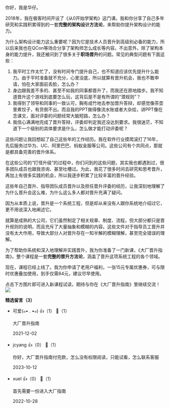 你好，我是华仔。

2018年，我在极客时间开设了《从0开始学架构》这门课。我和你分享了自己多年研究和实践积累得到的一套**完整的架构设计方法论**，来帮助你提升架构设计的能力。

为什么架构设计能力这么重要呢？因为它是技术人员晋升到高级别必备的能力，所以后来我也在QCon等场合分享了架构师怎么成长等内容。不出意外，除了架构本身的能力提升，我还被问到了很多关于**职场晋升**的问题。常见的典型问题有下面这些：

1. 我平时工作太忙了，没有时间专门提升自己，也不知道应该优先提升什么能力。由于平时准备就不充分，心里没底，所以就算有晋升机会，我也不敢申请，怕在大家面前丢脸，怎么办？
2. 身边跟我差不多的、甚至不如我的同事都晋升了，而我还在原地踏步。我不知道晋升这个游戏到底要怎么玩，这背后是不是有所谓的“潜规则”？
3. 我得到了领导和同事的一致认可，胸有成竹地去参加晋升答辩，却感觉像茶壶里煮饺子，有货倒不出。而且我的PPT做得像流水账或者大杂烩，讲PPT像在念课文，面对评委的问题经常大脑短路，怎么办？
4. 我信心满满地完成了晋升答辩，评委却判定我还没达到要求。我很迷茫，不知道下一个级别的具体要求是什么，怎么做才能打动评委呢？

这些问题让我回想起了自己这些年的工作经历。我在软件行业摸爬滚打了16年，先后服务过华为、UC、阿里巴巴、蚂蚁金服等公司。这些公司有个共同点，那就是都具备完善的晋升体系。

在这些公司的“打怪升级”的过程中，你们问到的这些问题，其实我也都遇到过，很多团队成员也跟我咨询、甚至吐槽过。为此，我花了很多时间去研究和思考晋升，再加上有很多实践的机会，所以我逐步积累了比较丰富的晋升经验。

这些年自己晋升、指导团队成员晋升以及担任晋升评委的经历，让我深刻地理解了为什么晋升会这么难，为什么这么多人都对晋升充满了疑问。

因为从本质上说，晋升是一个系统工程，但是却从来没有人跟你系统地介绍过它，更不用说深入地阐述它。

就算是成熟的大公司，它们虽然制定了相关规章、制度、流程，但大部分都只是晋升规则的说明，而且充斥了大量抽象和模糊的内容。这些文件对于指导员工晋升并没有太大作用，导致大部分人对晋升存在一知半解的模糊理解，甚至完全错误的理解。

为了帮助你系统和深入地理解并实践晋升，我为你准备了一门新课，《大厂晋升指南》。整个课程是一套**完整的晋升方法论**，涵盖了晋升这项系统工程的各个领域。

现在，课程已经上线了。我为你申请了老用户福利，一张15元专属优惠券，可与限时优惠叠加使用，到手仅需84元，建议尽早使用。

点击下方图片即可进入新课程试读，期待与你在《大厂晋升指南》里继续交流！  
[![](https://static001.geekbang.org/resource/image/41/21/4193f3e6eca109b7030b885f015fa521.jpg?wh=1342%2A638)](https://time.geekbang.org/column/intro/366?utm_term=zeusVW2TG&utm_source=geektime-app&utm_medium=geektime&utm_campaign=100064501&utm_content=diyijiwenzhang)
<div><strong>精选留言（3）</strong></div><ul>
<li><span>可爱(๑• . •๑)</span> 👍（1） 💬（1）<p>大厂晋升指南</p>2021-12-02</li><br/><li><span>jcyang</span> 👍（0） 💬（1）<p>你好，大厂晋升指南付完款，怎么没有权限阅读，只能试看，怎么联系客服</p>2023-10-12</li><br/><li><span>xuel</span> 👍（0） 💬（1）<p>首先需要一份进入大厂指南</p>2022-10-28</li><br/>
</ul>
